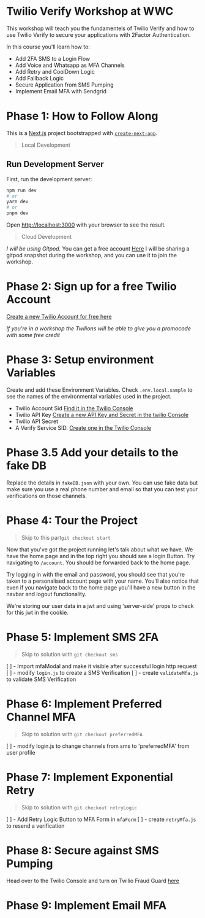##

# Twilio Verify Workshop at WWC

This workshop will teach you the fundamentels of Twilio Verify and how to use Twilio Verify to secure your applications with 2Factor Authentication.

In this course you'll learn how to:

- Add 2FA SMS to a Login Flow
- Add Voice and Whatsapp as MFA Channels
- Add Retry and CoolDown Logic
- Add Fallback Logic
- Secure Application from SMS Pumping
- Implement Email MFA with Sendgrid

# Phase 1: How to Follow Along

This is a [Next.js](https://nextjs.org/) project bootstrapped with [`create-next-app`](https://github.com/vercel/next.js/tree/canary/packages/create-next-app).

> Local Development

## Run Development Server

First, run the development server:

```bash
npm run dev
# or
yarn dev
# or
pnpm dev
```

Open [http://localhost:3000](http://localhost:3000) with your browser to see the result.

> Cloud Development

_I will be using Gitpod._ You can get a free account [Here](https://gitpod.io/login/)
I will be sharing a gitpod snapshot during the workshop, and you can use it to join the workshop.

# Phase 2: Sign up for a free Twilio Account

[Create a new Twilio Account for free here](https://www.twilio.com/try-twilio)

_If you're in a workshop the Twilions will be able to give you a promocode with some free credit_

# Phase 3: Setup environment Variables

Create and add these Environment Variables. Check `.env.local.sample` to see the names of the environmental variables used in the project.

- Twilio Account Sid [Find it in the Twilio Console](https://www.twilio.com/console)
- Twilio API Key [Create a new API Key and Secret in the twilio Console](https://console.twilio.com/us1/account/keys-credentials/api-keys)
- Twilio API Secret
- A Verify Service SID. [Create one in the Twilio Console](https://www.twilio.com/console/verify/services)

# Phase 3.5 Add your details to the fake DB

Replace the details in `fakeDB.json` with your own. You can use fake data but make sure you use a real phone number and email so that you can test your verifications on those channels.

# Phase 4: Tour the Project

> Skip to this part`git checkout start`

Now that you've got the project running let's talk about what we have.
We have the home page and in the top right you should see a login Button.
Try navigating to `/account`. You should be forwarded back to the home page.

Try logging in with the email and password, you should see that you're taken to a personalised account page with your name. You'll also notice that even if you navigate back to the home page you'll have a new button in the navbar and logout functionality.

We're storing our user data in a jwt and using 'server-side' props to check for this jwt in the cookie.

# Phase 5: Implement SMS 2FA

> Skip to solution with `git checkout sms`

[ ] - Import mfaModal and make it visible after successful login http request
[ ] - modify `login.js` to create a SMS Verification
[ ] - create `validateMfa.js` to validate SMS Verification

# Phase 6: Implement Preferred Channel MFA

> Skip to solution with `git checkout preferredMFA`

[ ] - modify login.js to change channels from sms to 'preferredMFA' from user profile

# Phase 7: Implement Exponential Retry

> Skip to solution with `git checkout retryLogic`

[ ] - Add Retry Logic Button to MFA Form in `mfaForm`
[ ] - create `retryMfa.js` to resend a verification

# Phase 8: Secure against SMS Pumping

Head over to the Twilio Console and turn on Twilio Fraud Guard [here](https://console.twilio.com/us1/develop/verify/services)

# Phase 9: Implement Email MFA
